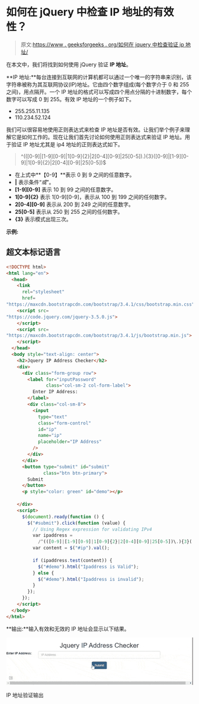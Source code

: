 # 如何在 jQuery 中检查 IP 地址的有效性？

> 原文:[https://www . geeksforgeeks . org/如何在 jquery 中检查验证 ip 地址/](https://www.geeksforgeeks.org/how-to-check-validation-of-ip-address-in-jquery/)

在本文中，我们将找到如何使用 jQuery 验证 **IP 地址**。

**IP 地址:**每台连接到互联网的计算机都可以通过一个唯一的字符串来识别，该字符串被称为其互联网协议(IP)地址。它由四个数字组成(每个数字介于 0 和 255 之间)，用点隔开。一个 IP 地址的格式可以写成四个用点分隔的十进制数字，每个数字可以写成 0 到 255。有效 IP 地址的一个例子如下。

*   255.255.11.135
*   110.234.52.124

我们可以很容易地使用正则表达式来检查 IP 地址是否有效。让我们举个例子来理解它是如何工作的。现在让我们首先讨论如何使用正则表达式来验证 IP 地址。用于验证 IP 地址尤其是 ip4 地址的正则表达式如下。

> ^(([0-9]|[1-9][0-9]|1[0-9]{2}|2[0-4][0-9]|25[0-5])\.){3}([0-9]|[1-9][0-9]|1[0-9]{2}|2[0-4][0-9]|25[0-5])$

*   在上式中**【0-9】**表示 0 到 9 之间的任意数字。
*   **|** 表示条件“*或*”。
*   **[1-9][0-9]** 表示 10 到 99 之间的任意数字。
*   **1[0-9]{2}** 表示 1[0-9][0-9]，表示从 100 到 199 之间的任何数字。
*   **2[0-4][0-9]** 表示从 200 到 249 之间的任意数字。
*   **25[0-5]** 表示从 250 到 255 之间的任何数字。
*   **{3}** 表示模式出现三次。

**示例:**

## 超文本标记语言

```html
<!DOCTYPE html>
<html lang="en">
  <head>
    <link
      rel="stylesheet"
      href=
"https://maxcdn.bootstrapcdn.com/bootstrap/3.4.1/css/bootstrap.min.css"/>
    <script src=
"https://code.jquery.com/jquery-3.5.0.js">
    </script>
    <script src=
"https://maxcdn.bootstrapcdn.com/bootstrap/3.4.1/js/bootstrap.min.js">
    </script>
  </head>
  <body style="text-align: center">
    <h2>Jquery IP Address Checker</h2>
    <div>
      <div class="form-group row">
        <label for="inputPassword"
               class="col-sm-2 col-form-label">
          Enter IP Address:
        </label>
        <div class="col-sm-8">
          <input
            type="text"
            class="form-control"
            id="ip"
            name="ip"
            placeholder="IP Address"
          />
        </div>
      </div>
      <button type="submit" id="submit" 
              class="btn btn-primary">
        Submit
      </button>
      <p style="color: green" id="demo"></p>

    </div>
    <script>
      $(document).ready(function () {
        $("#submit").click(function (value) {
          // Using Regex expression for validating IPv4
          var ipaddress =
            /^(([0-9]|[1-9][0-9]|1[0-9]{2}|2[0-4][0-9]|25[0-5])\.){3}([0-9]|[1-9][0-9]|1[0-9]{2}|2[0-4][0-9]|25[0-5])$/;
          var content = $("#ip").val();

          if (ipaddress.test(content)) {
            $("#demo").html("Ipaddress is Valid");
          } else {
            $("#demo").html("Ipaddress is invalid");
          }
        });
      });
    </script>
  </body>
</html>
```

**输出:**输入有效和无效的 IP 地址会显示以下结果。

![](img/5c6f86baf88c1b4e2c68b5fbcaf573b2.png)

IP 地址验证输出